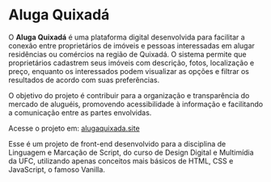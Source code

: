 # Aluga Quixadá

O **Aluga Quixadá** é uma plataforma digital desenvolvida para facilitar a conexão entre proprietários de imóveis e pessoas interessadas em alugar residências ou comércios na região de Quixadá. O sistema permite que proprietários cadastrem seus imóveis com descrição, fotos, localização e preço, enquanto os interessados podem visualizar as opções e filtrar os resultados de acordo com suas preferências. 

O objetivo do projeto é contribuir para a organização e transparência do mercado de aluguéis, promovendo acessibilidade à informação e facilitando a comunicação entre as partes envolvidas.

Acesse o projeto em: [alugaquixada.site](https://alugaquixada.site)

Esse é um projeto de front-end desenvolvido para a disciplina de Linguagem e Marcação de Script, do curso de Design Digital e Multimídia da UFC, utilizando apenas conceitos mais básicos de HTML, CSS e JavaScript, o famoso Vanilla.

